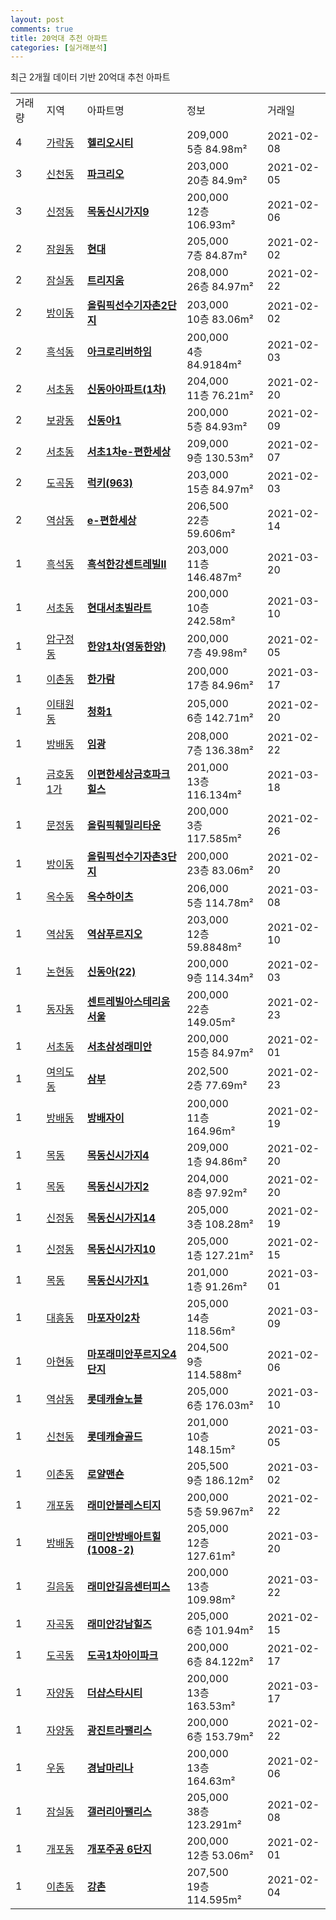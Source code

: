 ```yaml
---
layout: post
comments: true
title: 20억대 추천 아파트 
categories: [실거래분석]
---
```


최근 2개월 데이터 기반 20억대 추천 아파트

<table>
  <tr>
    <td>거래량</td>
    <td>지역</td>
    <td>아파트명</td>
    <td>정보</td>
    <td>거래일</td>
  </tr>

  <tr>
    <td>4</td>
    <td><a href="/실거래가/2021/06/12/11710.html">가락동</a></td>
    <td style="font-weight: bold;"><a href="https://search.naver.com/search.naver?query=가락동 헬리오시티">헬리오시티</a></td>
    <td>209,000<br>5층  84.98m²</td>
    <td>2021-02-08</td>
  </tr>

  <tr>
    <td>3</td>
    <td><a href="/실거래가/2021/06/12/11710.html">신천동</a></td>
    <td style="font-weight: bold;"><a href="https://search.naver.com/search.naver?query=신천동 파크리오">파크리오</a></td>
    <td>203,000<br>20층  84.9m²</td>
    <td>2021-02-05</td>
  </tr>

  <tr>
    <td>3</td>
    <td><a href="/실거래가/2021/06/12/11470.html">신정동</a></td>
    <td style="font-weight: bold;"><a href="https://search.naver.com/search.naver?query=신정동 목동신시가지9">목동신시가지9</a></td>
    <td>200,000<br>12층  106.93m²</td>
    <td>2021-02-06</td>
  </tr>

  <tr>
    <td>2</td>
    <td><a href="/실거래가/2021/06/12/11650.html">잠원동</a></td>
    <td style="font-weight: bold;"><a href="https://search.naver.com/search.naver?query=잠원동 현대">현대</a></td>
    <td>205,000<br>7층  84.87m²</td>
    <td>2021-02-02</td>
  </tr>

  <tr>
    <td>2</td>
    <td><a href="/실거래가/2021/06/12/11710.html">잠실동</a></td>
    <td style="font-weight: bold;"><a href="https://search.naver.com/search.naver?query=잠실동 트리지움">트리지움</a></td>
    <td>208,000<br>26층  84.97m²</td>
    <td>2021-02-22</td>
  </tr>

  <tr>
    <td>2</td>
    <td><a href="/실거래가/2021/06/12/11710.html">방이동</a></td>
    <td style="font-weight: bold;"><a href="https://search.naver.com/search.naver?query=방이동 올림픽선수기자촌2단지">올림픽선수기자촌2단지</a></td>
    <td>203,000<br>10층  83.06m²</td>
    <td>2021-02-02</td>
  </tr>

  <tr>
    <td>2</td>
    <td><a href="/실거래가/2021/06/12/11590.html">흑석동</a></td>
    <td style="font-weight: bold;"><a href="https://search.naver.com/search.naver?query=흑석동 아크로리버하임">아크로리버하임</a></td>
    <td>200,000<br>4층  84.9184m²</td>
    <td>2021-02-03</td>
  </tr>

  <tr>
    <td>2</td>
    <td><a href="/실거래가/2021/06/12/11650.html">서초동</a></td>
    <td style="font-weight: bold;"><a href="https://search.naver.com/search.naver?query=서초동 신동아아파트(1차)">신동아아파트(1차)</a></td>
    <td>204,000<br>11층  76.21m²</td>
    <td>2021-02-20</td>
  </tr>

  <tr>
    <td>2</td>
    <td><a href="/실거래가/2021/06/12/11170.html">보광동</a></td>
    <td style="font-weight: bold;"><a href="https://search.naver.com/search.naver?query=보광동 신동아1">신동아1</a></td>
    <td>200,000<br>5층  84.93m²</td>
    <td>2021-02-09</td>
  </tr>

  <tr>
    <td>2</td>
    <td><a href="/실거래가/2021/06/12/11650.html">서초동</a></td>
    <td style="font-weight: bold;"><a href="https://search.naver.com/search.naver?query=서초동 서초1차e-편한세상">서초1차e-편한세상</a></td>
    <td>209,000<br>9층  130.53m²</td>
    <td>2021-02-07</td>
  </tr>

  <tr>
    <td>2</td>
    <td><a href="/실거래가/2021/06/12/11680.html">도곡동</a></td>
    <td style="font-weight: bold;"><a href="https://search.naver.com/search.naver?query=도곡동 럭키(963)">럭키(963)</a></td>
    <td>203,000<br>15층  84.97m²</td>
    <td>2021-02-03</td>
  </tr>

  <tr>
    <td>2</td>
    <td><a href="/실거래가/2021/06/12/11680.html">역삼동</a></td>
    <td style="font-weight: bold;"><a href="https://search.naver.com/search.naver?query=역삼동 e-편한세상">e-편한세상</a></td>
    <td>206,500<br>22층  59.606m²</td>
    <td>2021-02-14</td>
  </tr>

  <tr>
    <td>1</td>
    <td><a href="/실거래가/2021/06/12/11590.html">흑석동</a></td>
    <td style="font-weight: bold;"><a href="https://search.naver.com/search.naver?query=흑석동 흑석한강센트레빌Ⅱ">흑석한강센트레빌Ⅱ</a></td>
    <td>203,000<br>11층  146.487m²</td>
    <td>2021-03-20</td>
  </tr>

  <tr>
    <td>1</td>
    <td><a href="/실거래가/2021/06/12/11650.html">서초동</a></td>
    <td style="font-weight: bold;"><a href="https://search.naver.com/search.naver?query=서초동 현대서초빌라트">현대서초빌라트</a></td>
    <td>200,000<br>10층  242.58m²</td>
    <td>2021-03-10</td>
  </tr>

  <tr>
    <td>1</td>
    <td><a href="/실거래가/2021/06/12/11680.html">압구정동</a></td>
    <td style="font-weight: bold;"><a href="https://search.naver.com/search.naver?query=압구정동 한양1차(영동한양)">한양1차(영동한양)</a></td>
    <td>200,000<br>7층  49.98m²</td>
    <td>2021-02-05</td>
  </tr>

  <tr>
    <td>1</td>
    <td><a href="/실거래가/2021/06/12/11170.html">이촌동</a></td>
    <td style="font-weight: bold;"><a href="https://search.naver.com/search.naver?query=이촌동 한가람">한가람</a></td>
    <td>200,000<br>17층  84.96m²</td>
    <td>2021-03-17</td>
  </tr>

  <tr>
    <td>1</td>
    <td><a href="/실거래가/2021/06/12/11170.html">이태원동</a></td>
    <td style="font-weight: bold;"><a href="https://search.naver.com/search.naver?query=이태원동 청화1">청화1</a></td>
    <td>205,000<br>6층  142.71m²</td>
    <td>2021-02-20</td>
  </tr>

  <tr>
    <td>1</td>
    <td><a href="/실거래가/2021/06/12/11650.html">방배동</a></td>
    <td style="font-weight: bold;"><a href="https://search.naver.com/search.naver?query=방배동 임광">임광</a></td>
    <td>208,000<br>7층  136.38m²</td>
    <td>2021-02-22</td>
  </tr>

  <tr>
    <td>1</td>
    <td><a href="/실거래가/2021/06/12/11200.html">금호동1가</a></td>
    <td style="font-weight: bold;"><a href="https://search.naver.com/search.naver?query=금호동1가 이편한세상금호파크힐스">이편한세상금호파크힐스</a></td>
    <td>201,000<br>13층  116.134m²</td>
    <td>2021-03-18</td>
  </tr>

  <tr>
    <td>1</td>
    <td><a href="/실거래가/2021/06/12/11710.html">문정동</a></td>
    <td style="font-weight: bold;"><a href="https://search.naver.com/search.naver?query=문정동 올림픽훼밀리타운">올림픽훼밀리타운</a></td>
    <td>200,000<br>3층  117.585m²</td>
    <td>2021-02-26</td>
  </tr>

  <tr>
    <td>1</td>
    <td><a href="/실거래가/2021/06/12/11710.html">방이동</a></td>
    <td style="font-weight: bold;"><a href="https://search.naver.com/search.naver?query=방이동 올림픽선수기자촌3단지">올림픽선수기자촌3단지</a></td>
    <td>200,000<br>23층  83.06m²</td>
    <td>2021-02-20</td>
  </tr>

  <tr>
    <td>1</td>
    <td><a href="/실거래가/2021/06/12/11200.html">옥수동</a></td>
    <td style="font-weight: bold;"><a href="https://search.naver.com/search.naver?query=옥수동 옥수하이츠">옥수하이츠</a></td>
    <td>206,000<br>5층  114.78m²</td>
    <td>2021-03-08</td>
  </tr>

  <tr>
    <td>1</td>
    <td><a href="/실거래가/2021/06/12/11680.html">역삼동</a></td>
    <td style="font-weight: bold;"><a href="https://search.naver.com/search.naver?query=역삼동 역삼푸르지오">역삼푸르지오</a></td>
    <td>203,000<br>12층  59.8848m²</td>
    <td>2021-02-10</td>
  </tr>

  <tr>
    <td>1</td>
    <td><a href="/실거래가/2021/06/12/11680.html">논현동</a></td>
    <td style="font-weight: bold;"><a href="https://search.naver.com/search.naver?query=논현동 신동아(22)">신동아(22)</a></td>
    <td>200,000<br>9층  114.34m²</td>
    <td>2021-02-03</td>
  </tr>

  <tr>
    <td>1</td>
    <td><a href="/실거래가/2021/06/12/11170.html">동자동</a></td>
    <td style="font-weight: bold;"><a href="https://search.naver.com/search.naver?query=동자동 센트레빌아스테리움서울">센트레빌아스테리움서울</a></td>
    <td>200,000<br>22층  149.05m²</td>
    <td>2021-02-23</td>
  </tr>

  <tr>
    <td>1</td>
    <td><a href="/실거래가/2021/06/12/11650.html">서초동</a></td>
    <td style="font-weight: bold;"><a href="https://search.naver.com/search.naver?query=서초동 서초삼성래미안">서초삼성래미안</a></td>
    <td>200,000<br>15층  84.97m²</td>
    <td>2021-02-01</td>
  </tr>

  <tr>
    <td>1</td>
    <td><a href="/실거래가/2021/06/12/11560.html">여의도동</a></td>
    <td style="font-weight: bold;"><a href="https://search.naver.com/search.naver?query=여의도동 삼부">삼부</a></td>
    <td>202,500<br>2층  77.69m²</td>
    <td>2021-02-23</td>
  </tr>

  <tr>
    <td>1</td>
    <td><a href="/실거래가/2021/06/12/11650.html">방배동</a></td>
    <td style="font-weight: bold;"><a href="https://search.naver.com/search.naver?query=방배동 방배자이">방배자이</a></td>
    <td>200,000<br>11층  164.96m²</td>
    <td>2021-02-19</td>
  </tr>

  <tr>
    <td>1</td>
    <td><a href="/실거래가/2021/06/12/11470.html">목동</a></td>
    <td style="font-weight: bold;"><a href="https://search.naver.com/search.naver?query=목동 목동신시가지4">목동신시가지4</a></td>
    <td>209,000<br>1층  94.86m²</td>
    <td>2021-02-20</td>
  </tr>

  <tr>
    <td>1</td>
    <td><a href="/실거래가/2021/06/12/11470.html">목동</a></td>
    <td style="font-weight: bold;"><a href="https://search.naver.com/search.naver?query=목동 목동신시가지2">목동신시가지2</a></td>
    <td>204,000<br>8층  97.92m²</td>
    <td>2021-02-20</td>
  </tr>

  <tr>
    <td>1</td>
    <td><a href="/실거래가/2021/06/12/11470.html">신정동</a></td>
    <td style="font-weight: bold;"><a href="https://search.naver.com/search.naver?query=신정동 목동신시가지14">목동신시가지14</a></td>
    <td>205,000<br>3층  108.28m²</td>
    <td>2021-02-19</td>
  </tr>

  <tr>
    <td>1</td>
    <td><a href="/실거래가/2021/06/12/11470.html">신정동</a></td>
    <td style="font-weight: bold;"><a href="https://search.naver.com/search.naver?query=신정동 목동신시가지10">목동신시가지10</a></td>
    <td>205,000<br>1층  127.21m²</td>
    <td>2021-02-15</td>
  </tr>

  <tr>
    <td>1</td>
    <td><a href="/실거래가/2021/06/12/11470.html">목동</a></td>
    <td style="font-weight: bold;"><a href="https://search.naver.com/search.naver?query=목동 목동신시가지1">목동신시가지1</a></td>
    <td>201,000<br>1층  91.26m²</td>
    <td>2021-03-01</td>
  </tr>

  <tr>
    <td>1</td>
    <td><a href="/실거래가/2021/06/12/11440.html">대흥동</a></td>
    <td style="font-weight: bold;"><a href="https://search.naver.com/search.naver?query=대흥동 마포자이2차">마포자이2차</a></td>
    <td>205,000<br>14층  118.56m²</td>
    <td>2021-03-09</td>
  </tr>

  <tr>
    <td>1</td>
    <td><a href="/실거래가/2021/06/12/11440.html">아현동</a></td>
    <td style="font-weight: bold;"><a href="https://search.naver.com/search.naver?query=아현동 마포래미안푸르지오4단지">마포래미안푸르지오4단지</a></td>
    <td>204,500<br>9층  114.588m²</td>
    <td>2021-02-06</td>
  </tr>

  <tr>
    <td>1</td>
    <td><a href="/실거래가/2021/06/12/11680.html">역삼동</a></td>
    <td style="font-weight: bold;"><a href="https://search.naver.com/search.naver?query=역삼동 롯데캐슬노블">롯데캐슬노블</a></td>
    <td>205,000<br>6층  176.03m²</td>
    <td>2021-03-10</td>
  </tr>

  <tr>
    <td>1</td>
    <td><a href="/실거래가/2021/06/12/11710.html">신천동</a></td>
    <td style="font-weight: bold;"><a href="https://search.naver.com/search.naver?query=신천동 롯데캐슬골드">롯데캐슬골드</a></td>
    <td>201,000<br>10층  148.15m²</td>
    <td>2021-03-05</td>
  </tr>

  <tr>
    <td>1</td>
    <td><a href="/실거래가/2021/06/12/11170.html">이촌동</a></td>
    <td style="font-weight: bold;"><a href="https://search.naver.com/search.naver?query=이촌동 로얄맨숀">로얄맨숀</a></td>
    <td>205,500<br>9층  186.12m²</td>
    <td>2021-03-02</td>
  </tr>

  <tr>
    <td>1</td>
    <td><a href="/실거래가/2021/06/12/11680.html">개포동</a></td>
    <td style="font-weight: bold;"><a href="https://search.naver.com/search.naver?query=개포동 래미안블레스티지">래미안블레스티지</a></td>
    <td>200,000<br>5층  59.967m²</td>
    <td>2021-02-22</td>
  </tr>

  <tr>
    <td>1</td>
    <td><a href="/실거래가/2021/06/12/11650.html">방배동</a></td>
    <td style="font-weight: bold;"><a href="https://search.naver.com/search.naver?query=방배동 래미안방배아트힐(1008-2)">래미안방배아트힐(1008-2)</a></td>
    <td>205,000<br>12층  127.61m²</td>
    <td>2021-03-20</td>
  </tr>

  <tr>
    <td>1</td>
    <td><a href="/실거래가/2021/06/12/11290.html">길음동</a></td>
    <td style="font-weight: bold;"><a href="https://search.naver.com/search.naver?query=길음동 래미안길음센터피스">래미안길음센터피스</a></td>
    <td>200,000<br>13층  109.98m²</td>
    <td>2021-03-22</td>
  </tr>

  <tr>
    <td>1</td>
    <td><a href="/실거래가/2021/06/12/11680.html">자곡동</a></td>
    <td style="font-weight: bold;"><a href="https://search.naver.com/search.naver?query=자곡동 래미안강남힐즈">래미안강남힐즈</a></td>
    <td>205,000<br>6층  101.94m²</td>
    <td>2021-02-15</td>
  </tr>

  <tr>
    <td>1</td>
    <td><a href="/실거래가/2021/06/12/11680.html">도곡동</a></td>
    <td style="font-weight: bold;"><a href="https://search.naver.com/search.naver?query=도곡동 도곡1차아이파크">도곡1차아이파크</a></td>
    <td>200,000<br>6층  84.122m²</td>
    <td>2021-02-17</td>
  </tr>

  <tr>
    <td>1</td>
    <td><a href="/실거래가/2021/06/12/11215.html">자양동</a></td>
    <td style="font-weight: bold;"><a href="https://search.naver.com/search.naver?query=자양동 더샵스타시티">더샵스타시티</a></td>
    <td>200,000<br>13층  163.53m²</td>
    <td>2021-03-17</td>
  </tr>

  <tr>
    <td>1</td>
    <td><a href="/실거래가/2021/06/12/11215.html">자양동</a></td>
    <td style="font-weight: bold;"><a href="https://search.naver.com/search.naver?query=자양동 광진트라팰리스">광진트라팰리스</a></td>
    <td>200,000<br>6층  153.79m²</td>
    <td>2021-02-22</td>
  </tr>

  <tr>
    <td>1</td>
    <td><a href="/실거래가/2021/06/12/26350.html">우동</a></td>
    <td style="font-weight: bold;"><a href="https://search.naver.com/search.naver?query=우동 경남마리나">경남마리나</a></td>
    <td>200,000<br>13층  164.63m²</td>
    <td>2021-02-06</td>
  </tr>

  <tr>
    <td>1</td>
    <td><a href="/실거래가/2021/06/12/11710.html">잠실동</a></td>
    <td style="font-weight: bold;"><a href="https://search.naver.com/search.naver?query=잠실동 갤러리아팰리스">갤러리아팰리스</a></td>
    <td>205,000<br>38층  123.291m²</td>
    <td>2021-02-08</td>
  </tr>

  <tr>
    <td>1</td>
    <td><a href="/실거래가/2021/06/12/11680.html">개포동</a></td>
    <td style="font-weight: bold;"><a href="https://search.naver.com/search.naver?query=개포동 개포주공 6단지">개포주공 6단지</a></td>
    <td>200,000<br>12층  53.06m²</td>
    <td>2021-02-01</td>
  </tr>

  <tr>
    <td>1</td>
    <td><a href="/실거래가/2021/06/12/11170.html">이촌동</a></td>
    <td style="font-weight: bold;"><a href="https://search.naver.com/search.naver?query=이촌동 강촌">강촌</a></td>
    <td>207,500<br>19층  114.595m²</td>
    <td>2021-02-04</td>
  </tr>

</table>
